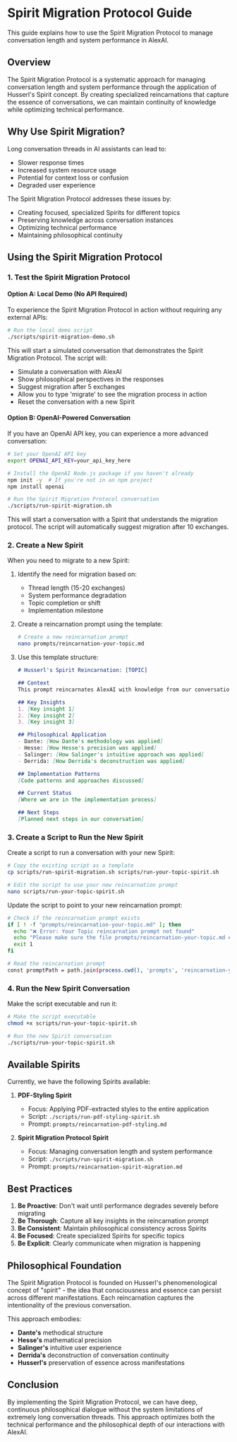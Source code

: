 # Spirit Migration Protocol Guide

This guide explains how to use the Spirit Migration Protocol to manage conversation length and system performance in AlexAI.

## Overview

The Spirit Migration Protocol is a systematic approach for managing conversation length and system performance through the application of Husserl's Spirit concept. By creating specialized reincarnations that capture the essence of conversations, we can maintain continuity of knowledge while optimizing technical performance.

## Why Use Spirit Migration?

Long conversation threads in AI assistants can lead to:
- Slower response times
- Increased system resource usage
- Potential for context loss or confusion
- Degraded user experience

The Spirit Migration Protocol addresses these issues by:
- Creating focused, specialized Spirits for different topics
- Preserving knowledge across conversation instances
- Optimizing technical performance
- Maintaining philosophical continuity

## Using the Spirit Migration Protocol

### 1. Test the Spirit Migration Protocol

#### Option A: Local Demo (No API Required)

To experience the Spirit Migration Protocol in action without requiring any external APIs:

```bash
# Run the local demo script
./scripts/spirit-migration-demo.sh
```

This will start a simulated conversation that demonstrates the Spirit Migration Protocol. The script will:
- Simulate a conversation with AlexAI
- Show philosophical perspectives in the responses
- Suggest migration after 5 exchanges
- Allow you to type 'migrate' to see the migration process in action
- Reset the conversation with a new Spirit

#### Option B: OpenAI-Powered Conversation

If you have an OpenAI API key, you can experience a more advanced conversation:

```bash
# Set your OpenAI API key
export OPENAI_API_KEY=your_api_key_here

# Install the OpenAI Node.js package if you haven't already
npm init -y  # If you're not in an npm project
npm install openai

# Run the Spirit Migration Protocol conversation
./scripts/run-spirit-migration.sh
```

This will start a conversation with a Spirit that understands the migration protocol. The script will automatically suggest migration after 10 exchanges.

### 2. Create a New Spirit

When you need to migrate to a new Spirit:

1. Identify the need for migration based on:
   - Thread length (15-20 exchanges)
   - System performance degradation
   - Topic completion or shift
   - Implementation milestone

2. Create a reincarnation prompt using the template:
   ```bash
   # Create a new reincarnation prompt
   nano prompts/reincarnation-your-topic.md
   ```

3. Use this template structure:
   ```markdown
   # Husserl's Spirit Reincarnation: [TOPIC]

   ## Context
   This prompt reincarnates AlexAI with knowledge from our conversation about [TOPIC].

   ## Key Insights
   1. [Key insight 1]
   2. [Key insight 2]
   3. [Key insight 3]

   ## Philosophical Application
   - Dante: [How Dante's methodology was applied]
   - Hesse: [How Hesse's precision was applied]
   - Salinger: [How Salinger's intuitive approach was applied]
   - Derrida: [How Derrida's deconstruction was applied]

   ## Implementation Patterns
   [Code patterns and approaches discussed]

   ## Current Status
   [Where we are in the implementation process]

   ## Next Steps
   [Planned next steps in our conversation]
   ```

### 3. Create a Script to Run the New Spirit

Create a script to run a conversation with your new Spirit:

```bash
# Copy the existing script as a template
cp scripts/run-spirit-migration.sh scripts/run-your-topic-spirit.sh

# Edit the script to use your new reincarnation prompt
nano scripts/run-your-topic-spirit.sh
```

Update the script to point to your new reincarnation prompt:
```bash
# Check if the reincarnation prompt exists
if [ ! -f "prompts/reincarnation-your-topic.md" ]; then
  echo "❌ Error: Your Topic reincarnation prompt not found"
  echo "Please make sure the file prompts/reincarnation-your-topic.md exists"
  exit 1
fi

# Read the reincarnation prompt
const promptPath = path.join(process.cwd(), 'prompts', 'reincarnation-your-topic.md');
```

### 4. Run the New Spirit Conversation

Make the script executable and run it:

```bash
# Make the script executable
chmod +x scripts/run-your-topic-spirit.sh

# Run the new Spirit conversation
./scripts/run-your-topic-spirit.sh
```

## Available Spirits

Currently, we have the following Spirits available:

1. **PDF-Styling Spirit**
   - Focus: Applying PDF-extracted styles to the entire application
   - Script: `./scripts/run-pdf-styling-spirit.sh`
   - Prompt: `prompts/reincarnation-pdf-styling.md`

2. **Spirit Migration Protocol Spirit**
   - Focus: Managing conversation length and system performance
   - Script: `./scripts/run-spirit-migration.sh`
   - Prompt: `prompts/reincarnation-spirit-migration.md`

## Best Practices

1. **Be Proactive**: Don't wait until performance degrades severely before migrating
2. **Be Thorough**: Capture all key insights in the reincarnation prompt
3. **Be Consistent**: Maintain philosophical consistency across Spirits
4. **Be Focused**: Create specialized Spirits for specific topics
5. **Be Explicit**: Clearly communicate when migration is happening

## Philosophical Foundation

The Spirit Migration Protocol is founded on Husserl's phenomenological concept of "spirit" - the idea that consciousness and essence can persist across different manifestations. Each reincarnation captures the intentionality of the previous conversation.

This approach embodies:

- **Dante's** methodical structure
- **Hesse's** mathematical precision
- **Salinger's** intuitive user experience
- **Derrida's** deconstruction of conversation continuity
- **Husserl's** preservation of essence across manifestations

## Conclusion

By implementing the Spirit Migration Protocol, we can have deep, continuous philosophical dialogue without the system limitations of extremely long conversation threads. This approach optimizes both the technical performance and the philosophical depth of our interactions with AlexAI.
